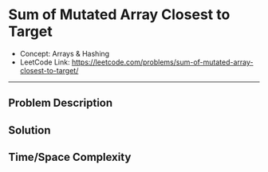 # Sum of Mutated Array Closest to Target

- Concept: Arrays & Hashing
- LeetCode Link: https://leetcode.com/problems/sum-of-mutated-array-closest-to-target/

---

## Problem Description

## Solution

## Time/Space Complexity

